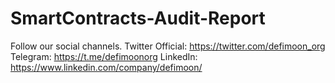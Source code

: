 # SmartContracts-Audit-Report
Follow our social channels.
Twitter Official: https://twitter.com/defimoon_org
Telegram: https://t.me/defimoonorg
LinkedIn: https://www.linkedin.com/company/defimoon/
